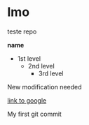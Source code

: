 # lmo
teste repo

**name**
- 1st level
  - 2nd level
    - 3rd level  

New modification needed

[link to google](http://www.google.com)

My first git commit
